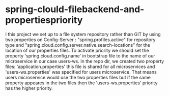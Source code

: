 # spring-clould-filebackend-and-propertiespriority

I this project we set up to a file system repository rather than GIT by using two properties on Config-Server : "spring.profiles.active" for repository type and "spring.cloud.config.server.native.search-locations" for the location of our properties files. To activate priority we should set the property 'spring.cloud.config.name' in bootstrap file to the name of our microservice in our case users-ws. In the repo dir, we created two property files: 'application.properties' this file is shared for all microservices and 'users-ws.properties' was specified for users microservice. That means users microservice would use the two properties files but if the same property appeares in the two files then the 'users-ws.properties' priority has the higher priority.

